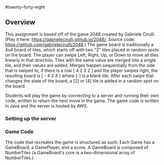 #twenty-forty-eight

## Overview
This assignment is based off of the game 2048 created by Gabriele Cirulli. (Play it here: https://gabrielecirulli.github.io/2048/, Source code: https://github.com/gabrielecirulli/2048.) The game board is traditionally a 4x4 board of tiles, which starts off with two "2" tiles placed in random spots on the board. The player can swipe Left, Right, Up, or Down to move all tiles linearly in that direction. Tiles with the same value are merged into a single tile, and their values are added. Merges happen sequentially from the side that is swiped to; if there is a row [ 4 2 2 2 ] and the player swipes right, the resulting board is [ - 4 2 4 ] where [-] is a blank tile. After each swipe that changes the state of the board, a [2] or [4] tile is added in a random spot on the board.

Students will play the game by connecting to a server and running their own code, written to return the next move in the game. The game code is written in Java and the server is hosted by AWS.



### Setting up the server



### Game Code
The code that recreates the game is structured as such: Each Game has a GameBoard, a GamePlayer, and a score. A GameBoard is composed of NumberTiles (a GameBoard's core is a two-dimensional array of NumberTiles.)


